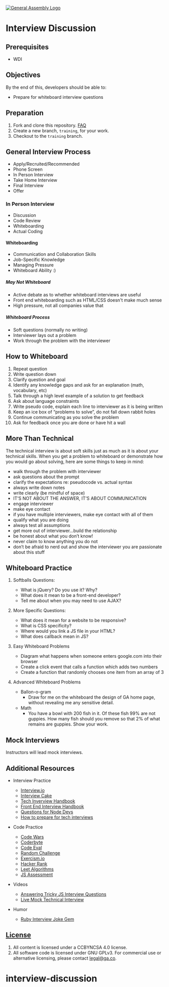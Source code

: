 [![General Assembly Logo](https://camo.githubusercontent.com/1a91b05b8f4d44b5bbfb83abac2b0996d8e26c92/687474703a2f2f692e696d6775722e636f6d2f6b6538555354712e706e67)](https://generalassemb.ly/education/web-development-immersive)

# Interview Discussion

## Prerequisites

-   WDI

## Objectives

By the end of this, developers should be able to:

-   Prepare for whiteboard interview questions

## Preparation

1.  Fork and clone this repository.
 [FAQ](https://github.com/ga-wdi-boston/meta/wiki/ForkAndClone)
1.  Create a new branch, `training`, for your work.
1.  Checkout to the `training` branch.

## General Interview Process

- Apply/Recruited/Recommended
- Phone Screen
- In Person Interview
- Take Home Interview
- Final Interview
- Offer

### In Person Interview

- Discussion
- Code Review
- Whiteboarding
- Actual Coding

#### Whiteboarding

- Communication and Collaboration Skills
- Job-Specific Knowledge
- Managing Pressure
- Whiteboard Ability :)

##### May Not Whiteboard

- Active debate as to whether whiteboard interviews are useful
- Front end whiteboarding such as HTML/CSS doesn't make much sense
- High pressure, not all companies value that

##### Whiteboard Process
- Soft questions (normally no writing)
- Interviewer lays out a problem
- Work through the problem with the interviewer

## How to Whiteboard

1. Repeat question
2. Write question down
3. Clarify question and goal
4. Identify any knowledge gaps and ask for an explanation (math, vocabulary, etc)
5. Talk through a high level example of a solution to get feedback
6. Ask about language constraints
7. Write pseudo code, explain each line to interviewer as it is being written
8. Keep an ice box of “problems to solve”, do not fall down rabbit holes
9. Continue communicating as you solve the problem
10. Ask for feedback once you are done or have hit a wall

## More Than Technical

The technical interview is about soft skills just as much as it is about your technical skills. When you get a problem to whiteboard or demonstrate how you would go about solving, here are some things to keep in mind:

- walk through the problem with interviewer
- ask questions about the prompt
- clarify the expectations re: pseudocode vs. actual syntax
- always write down notes
- write clearly (be mindful of space)
- IT’S NOT ABOUT THE ANSWER, IT’S ABOUT COMMUNICATION
- engage interviewer
- make eye contact
- if you have multiple interviewers, make eye contact with all of them
- qualify what you are doing
- always test all assumptions
- get more out of interviewer...build the relationship
- be honest about what you don’t know!
- never claim to know anything you do not
- don’t be afraid to nerd out and show the interviewer you are passionate about this stuff

## Whiteboard Practice

1.  Softballs Questions:
    - What is jQuery?  Do you use it?  Why?
    - What does it mean to be a front-end developer?
    - Tell me about when you may need to use AJAX?

2.  More Specific Questions:
    - What does it mean for a website to be responsive?
    - What is CSS specificity?
    - Where would you link a JS file in your HTML?
    - What does callback mean in JS?

3.  Easy Whiteboard Problems
    - Diagram what happens when someone enters google.com into their browser
    - Create a click event that calls a function which adds two numbers
    - Create a function that randomly chooses one item from an array of 3

4.  Advanced Whiteboard Problems
    - Ballon-o-gram
      - Draw for me on the whiteboard the design of GA home page, without revealing me any sensitive detail.
    - Math
      - You have a bowl with 200 fish in it. Of these fish 99% are not guppies.  How many fish should you remove so that 2% of what remains are guppies. Show your work.

## Mock Interviews

Instructors will lead mock interviews.

## Additional Resources
- Interview Practice
    - [Interview.io](https://interviewing.io/)
    - [Interview Cake](https://www.interviewcake.com/)
    - [Tech Inverview Handbook](https://github.com/yangshun/tech-interview-handbook)
    - [Front End Interview Handbook](http://khan4019.github.io/front-end-Interview-Questions/)
    - [Questions for Node Devs](https://www.reddit.com/r/node/comments/217uav/questions_that_a_node_dev_should_be_able_to/)
    - [How to prepare for tech interviews](https://www.reddit.com/r/cscareerquestions/comments/1jov24/heres_how_to_prepare_for_tech_interviews/)

- Code Practice
    - [Code Wars](http://www.codewars.com/)
    - [Coderbyte](https://coderbyte.com/)
    - [Code Eval](https://www.hirevue.com/products/assessments/online-interview-coding-tests)
    - [Random Challenge](https://tevko.github.io/practice/)
    - [Exercism.io](http://exercism.io/)
    - [Hacker Rank](https://www.hackerrank.com/)
    - [Leet Algorithms](https://leetcode.com/problemset/algorithms/)
    - [JS Assessment](https://github.com/rmurphey/js-assessment)
- Videos
    - [Answering Tricky JS Interview Questions](https://www.youtube.com/watch?v=MY0UBGX2FtA)
    - [Live Mock Technical Interview](https://www.youtube.com/watch?v=057Rs6CgJnY)
- Humor
    - [Ruby Interview Joke Gem](https://github.com/ruby-jokes/job_interview)

## [License](LICENSE)

1.  All content is licensed under a CC­BY­NC­SA 4.0 license.
1.  All software code is licensed under GNU GPLv3. For commercial use or
    alternative licensing, please contact legal@ga.co.
# interview-discussion
